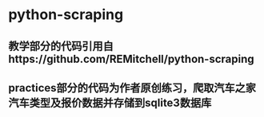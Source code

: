 # python-scraping
## 教学部分的代码引用自https://github.com/REMitchell/python-scraping
## practices部分的代码为作者原创练习，爬取汽车之家汽车类型及报价数据并存储到sqlite3数据库